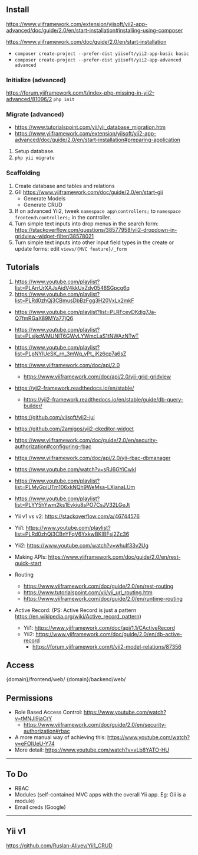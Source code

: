 ## Install

https://www.yiiframework.com/extension/yiisoft/yii2-app-advanced/doc/guide/2.0/en/start-installation#installing-using-composer

https://www.yiiframework.com/doc/guide/2.0/en/start-installation
- `composer create-project --prefer-dist yiisoft/yii2-app-basic basic`
- `composer create-project --prefer-dist yiisoft/yii2-app-advanced advanced`

### Initialize (advanced)

https://forum.yiiframework.com/t/index-php-missing-in-yii2-advanced/81096/2
`php init`

### Migrate (advanced)

- https://www.tutorialspoint.com/yii/yii_database_migration.htm
- https://www.yiiframework.com/extension/yiisoft/yii2-app-advanced/doc/guide/2.0/en/start-installation#preparing-application
1. Setup database.
2. `php yii migrate`

### Scaffolding

1. Create database and tables and relations
2. GII https://www.yiiframework.com/doc/guide/2.0/en/start-gii
	- Generate Models
	- Generate CRUD
3. If on advanced Yii2, tweek `namespace app\controllers;` to `namespace frontend\controllers;` in the controller.
4. Turn simple text inputs into drop menus in the search form: https://stackoverflow.com/questions/38577958/yii2-dropdown-in-gridview-widget-filter/38578021
5. Turn simple text inputs into other input field types in the create or update forms: edit `views/{MVC feature}/_form`

## Tutorials

1. https://www.youtube.com/playlist?list=PLArrUrXAJsAidV4kkUxZdv0546SGpcg6q
2. https://www.youtube.com/playlist?list=PLRd0zhQj3CBmusDbBzFgg3H20VxLx2mkF

- https://www.youtube.com/playlist?list=PLRFcevDKdig7Ja-Q7fmRGaX89MYa77jQ6
- https://www.youtube.com/playlist?list=PLsjkcWMUNIT6GWvLYWmcLaS1tNWAzNTwT
- https://www.youtube.com/playlist?list=PLpNYlUeSK_rn_3mWq_vPt_jKz6cp7a6sZ
- https://www.yiiframework.com/doc/api/2.0
	- https://www.yiiframework.com/doc/api/2.0/yii-grid-gridview
- https://yii2-framework.readthedocs.io/en/stable/
	- https://yii2-framework.readthedocs.io/en/stable/guide/db-query-builder/

- https://github.com/yiisoft/yii2-jui
- https://github.com/2amigos/yii2-ckeditor-widget

- https://www.yiiframework.com/doc/guide/2.0/en/security-authorization#configuring-rbac
- https://www.yiiframework.com/doc/api/2.0/yii-rbac-dbmanager

- https://www.youtube.com/watch?v=sRJ6GYiCwkI
- https://www.youtube.com/playlist?list=PLMyGpiUTm106xkNQh9WeMsa-LXjanaLUm
- https://www.youtube.com/playlist?list=PLYY5hYwm2ks1Evkiu8sPO7CsJV32LGeJt

- Yii v1 vs v2: https://stackoverflow.com/a/46744576
- Yii1: https://www.youtube.com/playlist?list=PLRd0zhQj3CBnYFqV6YxkwBKIBFsj2Zc36
- Yii2: https://www.youtube.com/watch?v=whuIf33v2Ug
- Making APIs: https://www.yiiframework.com/doc/guide/2.0/en/rest-quick-start
- Routing
	- https://www.yiiframework.com/doc/guide/2.0/en/rest-routing
	- https://www.tutorialspoint.com/yii/yii_url_routing.htm
	- https://www.yiiframework.com/doc/guide/2.0/en/runtime-routing
- Active Record: (PS: Active Record is just a pattern https://en.wikipedia.org/wiki/Active_record_pattern)
	- Yii1: https://www.yiiframework.com/doc/api/1.1/CActiveRecord
	- Yii2: https://www.yiiframework.com/doc/guide/2.0/en/db-active-record
		- https://forum.yiiframework.com/t/yii2-model-relations/87356

## Access

{domain}/frontend/web/
{domain}/backend/web/

## Permissions

- Role Based Access Control: https://www.youtube.com/watch?v=tMNJi9jaCrY
	- https://www.yiiframework.com/doc/guide/2.0/en/security-authorization#rbac
- A more manual way of achieving this: https://www.youtube.com/watch?v=eFOIUeU-Y74
- More detail: https://www.youtube.com/watch?v=vLb8YATO-HU

---

## To Do

- RBAC
- Modules (self-contained MVC apps with the overall Yii app. Eg: Gii is a module)
- Email creds (Google)

---

## Yii v1

https://github.com/Ruslan-Aliyev/Yii1_CRUD
